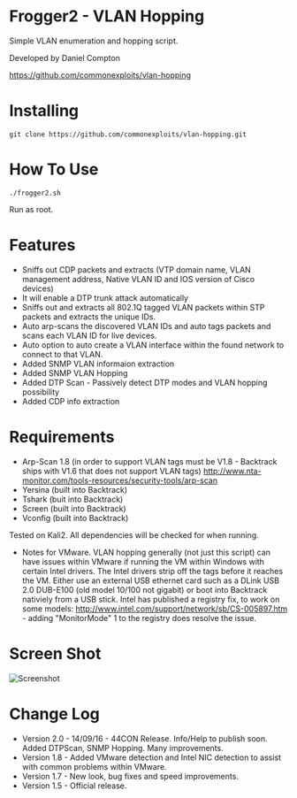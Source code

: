 Frogger2 - VLAN Hopping
============================================

Simple VLAN enumeration and hopping script.


Developed by Daniel Compton

https://github.com/commonexploits/vlan-hopping


Installing  
=======================
    git clone https://github.com/commonexploits/vlan-hopping.git


How To Use	
=======================
    ./frogger2.sh

Run as root.

Features	
=======================

* Sniffs out CDP packets and extracts (VTP domain name, VLAN management address, Native VLAN ID and IOS version of Cisco devices)
* It will enable a DTP trunk attack automatically
* Sniffs out and extracts all 802.1Q tagged VLAN packets within STP packets and extracts the unique IDs.
* Auto arp-scans the discovered VLAN IDs and auto tags packets and scans each VLAN ID for live devices.
* Auto option to auto create a VLAN interface within the found network to connect to that VLAN.
* Added SNMP VLAN informaion extraction
* Added SNMP VLAN Hopping
* Added DTP Scan - Passively detect DTP modes and VLAN hopping possibility
* Added CDP info extraction


Requirements   
=======================
* Arp-Scan 1.8 (in order to support VLAN tags must be V1.8 - Backtrack ships with V1.6 that does not support VLAN tags) http://www.nta-monitor.com/tools-resources/security-tools/arp-scan
* Yersina (built into Backtrack)
* Tshark (buit into Backtrack)
* Screen (built into Backtrack)
* Vconfig (built into Backtrack)


Tested on Kali2. All dependencies will be checked for when running.

* Notes for VMware. VLAN hopping generally (not just this script) can have issues within VMware if running the VM within Windows with certain Intel drivers. The Intel drivers strip off the tags before it reaches the VM. Either use an external USB ethernet card such as a DLink USB 2.0 DUB-E100 (old model 10/100 not gigabit) or boot into Backtrack nativiely from a USB stick. Intel has published a registry fix, to work on some models: http://www.intel.com/support/network/sb/CS-005897.htm - adding "MonitorMode" 1 to the registry does resolve the issue.


Screen Shot    
=======================
<img src="http://www.commonexploits.com/images/frogger2.png" alt="Screenshot" style="max-width:100%;">


Change Log
=======================

* Version 2.0 - 14/09/16 - 44CON Release. Info/Help to publish soon. Added DTPScan, SNMP Hopping. Many improvements.
* Version 1.8 - Added VMware detection and Intel NIC detection to assist with common problems within VMware.
* Version 1.7 - New look, bug fixes and speed improvements.
* Version 1.5 - Official release.
